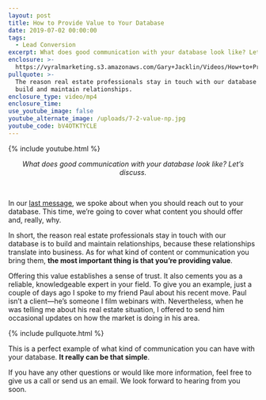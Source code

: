 ```yaml
---
layout: post
title: How to Provide Value to Your Database
date: 2019-07-02 00:00:00
tags:
  - Lead Conversion
excerpt: What does good communication with your database look like? Let’s discuss.
enclosure: >-
  https://vyralmarketing.s3.amazonaws.com/Gary+Jacklin/Videos/How+to+Provide+Value+to+Your+Database.mp4
pullquote: >-
  The reason real estate professionals stay in touch with our database is to
  build and maintain relationships.
enclosure_type: video/mp4
enclosure_time:
use_youtube_image: false
youtube_alternate_image: /uploads/7-2-value-np.jpg
youtube_code: bV4OTKTYCLE
---
```


{% include youtube.html %}

<center><em>What does good communication with your database look like? Let&rsquo;s discuss.</em></center>

&nbsp;

In our <u><a target="_blank" href="https://joinrma.com/stay-in-touch-with-your-database-by-using-this-simple-rule.html">last message</a></u>, we spoke about when you should reach out to your database. This time, we’re going to cover what content you should offer and, really, why.

In short, the reason real estate professionals stay in touch with our database is to build and maintain relationships, because these relationships translate into business. As for what kind of content or communication you bring them, **the most important thing is that you’re providing value**.

Offering this value establishes a sense of trust. It also cements you as a reliable, knowledgeable expert in your field. To give you an example, just a couple of days ago I spoke to my friend Paul about his recent move. Paul isn’t a client—he’s someone I film webinars with. Nevertheless, when he was telling me about his real estate situation, I offered to send him occasional updates on how the market is doing in his area.

{% include pullquote.html %}

This is a perfect example of what kind of communication you can have with your database. **It really can be that simple**.

If you have any other questions or would like more information, feel free to give us a call or send us an email. We look forward to hearing from you soon.